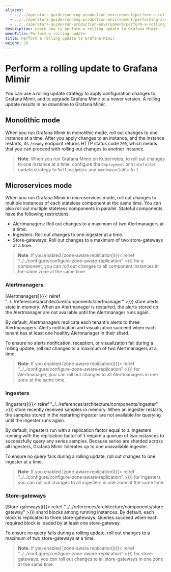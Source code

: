 ```yaml
---
aliases:
  - ../../operators-guide/running-production-environment/perform-a-rolling-update/
  - ../../operators-guide/running-production-environment/performing-a-rolling-update/
  - ../../operators-guide/run-production-environment/perform-a-rolling-update/
description: Learn how to perform a rolling update to Grafana Mimir.
menuTitle: Perform a rolling update
title: Perform a rolling update to Grafana Mimir
weight: 20
---
```


# Perform a rolling update to Grafana Mimir

You can use a rolling update strategy to apply configuration changes to
Grafana Mimir, and to upgrade Grafana Mimir to a newer version. A
rolling update results in no downtime to Grafana Mimir.

## Monolithic mode

When you run Grafana Mimir in monolithic mode, roll out changes to one instance at a time.
After you apply changes to an instance, and the instance restarts, its `/ready` endpoint returns HTTP status code `200`, which means that you can proceed with rolling out changes to another instance.

> **Note**: When you run Grafana Mimir on Kubernetes, to roll out changes to one instance at a time, configure the `Deployment` or `StatefulSet` update strategy to `RollingUpdate` and `maxUnavailable` to `1`.

## Microservices mode

When you run Grafana Mimir in microservices mode, roll out changes to multiple instances of each stateless component at the same time.
You can also roll out multiple stateless components in parallel.
Stateful components have the following restrictions:

- Alertmanagers: Roll out changes to a maximum of two Alertmanagers at a time.
- Ingesters: Roll out changes to one ingester at a time.
- Store-gateways: Roll out changes to a maximum of two store-gateways at a time.

> **Note**: If you enabled [zone-aware replication]({{< relref "../../configure/configure-zone-aware-replication" >}}) for a component, you can roll out changes to all component instances in the same zone at the same time.

### Alertmanagers

[Alertmanagers]({{< relref "../../references/architecture/components/alertmanager" >}}) store alerts state in memory.
When an Alertmanager is restarted, the alerts stored on the Alertmanager are not available until the Alertmanager runs again.

By default, Alertmanagers replicate each tenant's alerts to three Alertmanagers.
Alerts notification and visualization succeed when each tenant has at least one healthy Alertmanager in their shard.

To ensure no alerts notification, reception, or visualization fail during a rolling update, roll out changes to a maximum of two Alertmanagers at a time.

> **Note**: If you enabled [zone-aware replication]({{< relref "../../configure/configure-zone-aware-replication" >}}) for Alertmanager, you can roll out changes to all Alertmanagers in one zone at the same time.

### Ingesters

[Ingesters]({{< relref "../../references/architecture/components/ingester" >}}) store recently received samples in memory.
When an ingester restarts, the samples stored in the restarting ingester are not available for querying until the ingester runs again.

By default, ingesters run with a replication factor equal to `3`.
Ingesters running with the replication factor of `3` require a quorum of two instances to successfully query any series samples.
Because series are sharded across all ingesters, Grafana Mimir tolerates up to one unavailable ingester.

To ensure no query fails during a rolling update, roll out changes to one ingester at a time.

> **Note**: If you enabled [zone-aware replication]({{< relref "../../configure/configure-zone-aware-replication" >}}) for ingesters, you can roll out changes to all ingesters in one zone at the same time.

### Store-gateways

[Store-gateways]({{< relref "../../references/architecture/components/store-gateway" >}}) shard blocks among running instances.
By default, each block is replicated to three store-gateways.
Queries succeed when each required block is loaded by at least one store-gateway.

To ensure no query fails during a rolling update, roll out changes to a maximum of two store-gateways at a time.

> **Note**: If you enabled [zone-aware replication]({{< relref "../../configure/configure-zone-aware-replication" >}}) for store-gateways, you can roll out changes to all store-gateways in one zone at the same time.
